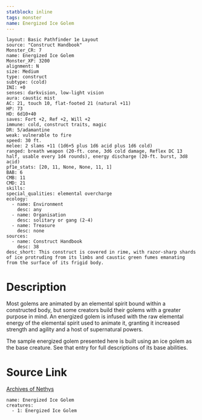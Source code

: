 ```yaml
---
statblock: inline
tags: monster
name: Energized Ice Golem
---
```

```statblock
layout: Basic Pathfinder 1e Layout
source: "Construct Handbook"
Monster_CR: 7
name: Energized Ice Golem
Monster_XP: 3200
alignment: N
size: Medium
type: construct
subtype: (cold)
INI: +0
senses: darkvision, low-light vision
aura: caustic mist
AC: 21, touch 10, flat-footed 21 (natural +11)
HP: 73
HD: 6d10+40
saves: Fort +2, Ref +2, Will +2
immune: cold, construct traits, magic
DR: 5/adamantine
weak: vulnerable to fire
speed: 30 ft.
melee: 2 slams +11 (1d6+5 plus 1d6 acid plus 1d6 cold)
ranged: breath weapon (20-ft. cone, 3d6 cold damage, Reflex DC 13 half, usable every 1d4 rounds), energy discharge (20-ft. burst, 3d8 acid)
pf1e_stats: [20, 11, None, None, 11, 1]
BAB: 6
CMB: 11
CMD: 21
skills: 
special_qualities: elemental overcharge
ecology:
  - name: Environment
    desc: any
  - name: Organisation
    desc: solitary or gang (2-4)
  - name: Treasure
    desc: none
sources:
  - name: Construct Handbook
    desc: 38
desc_short: This construct is covered in rime, with razor-sharp shards of ice protruding from its limbs and caustic green fumes emanating from the surface of its frigid body.
```
# Description
Most golems are animated by an elemental spirit bound within a constructed body, but some creators build their golems with a greater purpose in mind. An energized golem is infused with the raw elemental energy of the elemental spirit used to animate it, granting it increased strength and agility and a host of supernatural powers.

 The sample energized golem presented here is built using an ice golem as the base creature. See that entry for full descriptions of its base abilities.
# Source Link
[Archives of Nethys](https://aonprd.com/MonsterDisplay.aspx?ItemName=Energized%20Ice%20Golem)
```encounter-table
name: Energized Ice Golem
creatures:
  - 1: Energized Ice Golem
```
